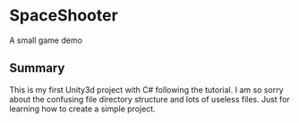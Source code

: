 # SpaceShooter
A small game demo
## Summary
This is my first Unity3d project with C# following the tutorial.
I am so sorry about the confusing file directory structure and lots of useless files.
Just for learning how to create a simple project.
